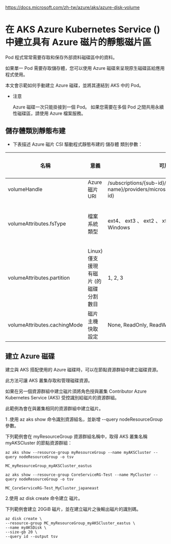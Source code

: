 https://docs.microsoft.com/zh-tw/azure/aks/azure-disk-volume

# 在 AKS Azure Kubernetes Service () 中建立具有 Azure 磁片的靜態磁片區

Pod 程式常常需要存取和保存外部資料磁碟區中的資料。 

如果單一 Pod 需要存取儲存體，您可以使用 Azure 磁碟來呈現原生磁碟區給應用程式使用。 

本文會示範如何手動建立 Azure 磁碟，並將其連結到 AKS 中的 Pod。

* 注意

  Azure 磁碟一次只能掛接到一個 Pod。 如果您需要在多個 Pod 之間共用永續性磁碟區，請使用 Azure 檔案服務。
 
 
 
## 儲存體類別靜態布建

* 下表描述 Azure 磁片 CSI 驅動程式靜態布建的 儲存體 類別參數：

| 名稱	| 意義	| 可用值	| 強制性	| 預設值 |
|  ----  | ----  |  ----  | ----  | ----  |
| volumeHandle | Azure 磁片 URI | /subscriptions/{sub-id}/resourcegroups/{group-name}/providers/microsoft.compute/disks/{disk-id} | 是 | N/A |
| volumeAttributes.fsType | 檔案系統類型 | ext4、 ext3 、 ext2 、 xfs 、 btrfs Linux、 ntfs Windows | 否 | ext4適用于 Linux， ntfs 適用于 Windows |
| volumeAttributes.partition | Linux) 僅支援現有磁片 (的磁碟分割數目 | 1, 2, 3 | 否 | 空白 (沒有分割區)- 請確定分割區格式類似 -part1 |
| volumeAttributes.cachingMode	| 磁片主機快取設定	| None, ReadOnly, ReadWrite	| 否		| 預設值 |


## 建立 Azure 磁碟

建立與 AKS 搭配使用的 Azure 磁碟時，可以在節點資源群組中建立磁碟資源。 

此方法可讓 AKS 叢集存取和管理磁碟資源。 

如果在另一個資源群組中建立磁片須將角色授與叢集 Contributor Azure Kubernetes Service (AKS) 受控識別給磁片的資源群組。 

此範例為會在與叢集相同的資源群組中建立磁片。

1 .使用 az aks show 命令識別資源組名，並新增 --query nodeResourceGroup 參數。 

  下列範例會在 myResourceGroup 資源群組名稱中，取得 AKS 叢集名稱 myAKSCluster 的節點資源群組：

```
az aks show --resource-group myResourceGroup --name myAKSCluster --query nodeResourceGroup -o tsv

MC_myResourceGroup_myAKSCluster_eastus

az aks show --resource-group CoreServiceRG-Test --name MyCluster --query nodeResourceGroup -o tsv

MC_CoreServiceRG-Test_MyCluster_japaneast

```



2.使用 az disk create 命令建立 磁片。
  
  下列範例會建立 20GiB 磁片，並在建立磁片之後輸出磁片的識別碼。  
  ```
  az disk create \
  --resource-group MC_myResourceGroup_myAKSCluster_eastus \
  --name myAKSDisk \
  --size-gb 20 \
  --query id --output tsv
  
  ```
  
  
